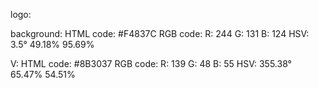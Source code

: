 logo:

background:
HTML code:	#F4837C
RGB code:	R: 244 G: 131 B: 124
HSV:	3.5° 49.18% 95.69%

V:
HTML code:	#8B3037
RGB code:	R: 139 G: 48 B: 55
HSV:	355.38° 65.47% 54.51%
